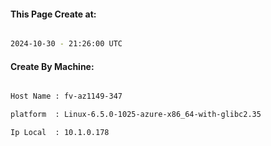 
   
#### This Page Create at:

```bash

2024-10-30 - 21:26:00 UTC

```

#### Create By Machine:

```bash

Host Name : fv-az1149-347

platform  : Linux-6.5.0-1025-azure-x86_64-with-glibc2.35

Ip Local  : 10.1.0.178

```

